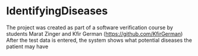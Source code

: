 # IdentifyingDiseases
The project was created as part of a software verification course by students Marat Zinger and Kfir German (https://github.com/KfirGerman)
After the test data is entered, the system shows what potential diseases the patient may have
